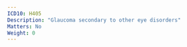 ```yaml
---
ICD10: H405
Description: "Glaucoma secondary to other eye disorders"
Matters: No
Weight: 0
---
```


